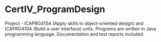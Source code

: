 CertIV_ProgramDesign
====================

Project - ICAPRG415A (Apply skills in object-oriented design) and ICAPRG410A (Build a user interface) units. Programs are written in Java programming language. Documentation and test reports included.
